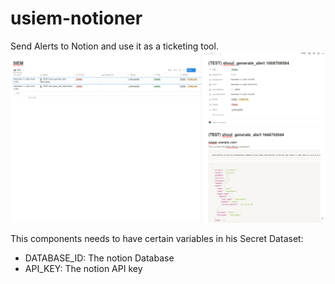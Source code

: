 # usiem-notioner
Send Alerts to Notion and use it as a ticketing tool.
![](./doc/images/generated_alert.png)

This components needs to have certain variables in his Secret Dataset:
* DATABASE_ID: The notion Database
* API_KEY: The notion API key